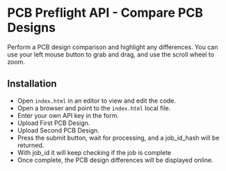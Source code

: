 # PCB Preflight API - Compare PCB Designs
Perform a PCB design comparison and highlight any differences.
You can use your left mouse button to grab and drag, and use the scroll wheel to zoom.


## Installation
* Open `index.html` in an editor to view and edit the code.
* Open a browser and point to the `index.html` local file.
* Enter your own API key in the form.
* Upload First PCB Design.
* Upload Second PCB Design.
* Press the submit button, wait for processing, and a job_id_hash will be returned.
* With job_id it will keep checking if the job is complete
* Once complete, the PCB design differences will be displayed online.
